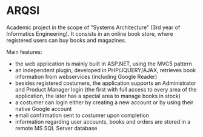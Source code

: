 ARQSI
=====

Academic project in the scope of "Systems Architecture" (3rd year of Informatics Engineering). 
It consists in an online book store, where registered users can buy books and magazines.

Main features:
- the web application is mainly built in ASP.NET, using the MVC5 pattern
- an independent plugin, developed in PHP/JQUERY/AJAX, retrieves book information from webservices (including Google Reader)
- besides registered costumers, the application supports an Administrator and Product Manager login (the first with full access to
every area of the application, the later has a special area to manage books in stock)
- a costumer can login either by creating a new account or by using their native Google account
- email confirmation sent to costumer upon completion
- information regarding user accounts, books and orders are stored in a remote MS SQL Server database
